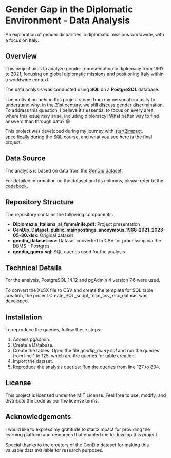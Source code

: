 # Gender Gap in the Diplomatic Environment - Data Analysis
An exploration of gender disparities in diplomatic missions worldwide, with a focus on Italy.

## Overview
This project aims to analyze gender representation in diplomacy from 1961 to 2021, focusing on global diplomatic missions and positioning Italy within a worldwide context.

The data analysis was conducted using **SQL** on a **PostgreSQL** database.

The motivation behind this project stems from my personal curiosity to understand why, in the 21st century, we still discuss gender discrimination. To address this question, I believe it’s essential to focus on every area where this issue may arise, including diplomacy! What better way to find answers than through data? :smiley:

This project was developed during my journey with [start2impact](https://www.start2impact.it/), specifically during the SQL course, and what you see here is the final project.

## Data Source
The analysis is based on data from the [GenDip dataset](https://www.gu.se/en/gendip/the-gendip-dataset-on-gender-and-diplomatic-representation).

For detailed information on the dataset and its columns, please refer to the [codebook](https://www.gu.se/sites/default/files/2023-06/GenDip_Dataset_Codebook_vJune23_2023-06-13.pdf).

## Repository Structure
The repository contains the following components:

- **Diplomazia_Italiana_al_femminile.pdf**: Project presentation
- **GenDip_Dataset_public_mainpostings_anonymous_1968-2021_2023-05-30.xlsx**: Original dataset
- **gendip_dataset.csv**: Dataset converted to CSV for processing via the DBMS - Postgres
- **gendip_query.sql**: SQL queries used for the analysis
  
## Technical Details
For the analysis, PostgreSQL 14.12 and pgAdmin 4 version 7.6 were used.

To convert the XLSX file to CSV and create the template for SQL table creation, the project Create_SQL_script_from_csv_xlsx_dataset was developed.

## Installation
To reproduce the queries, follow these steps:

1. Access pgAdmin.
2. Create a Database.
3. Create the tables: Open the file <i>gendip_query.sql</i> and run the queries from line 1 to 125, which are the queries for table creation.
4. Import the dataset.
5. Reproduce the analysis queries: Run the queries from line 127 to 834.

## License
This project is licensed under the MIT License. Feel free to use, modify, and distribute the code as per the license terms.

## Acknowledgements
I would like to express my gratitude to start2impact for providing the learning platform and resources that enabled me to develop this project.

Special thanks to the creators of the GenDip dataset for making this valuable data available for research purposes.

